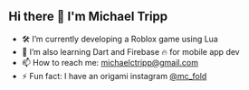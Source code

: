 ## Hi there 👋 I'm Michael Tripp

- 🛠️ I’m currently developing a Roblox game using Lua
- 🌱 I’m also learning Dart and Firebase 🔥 for mobile app dev
- 📫 How to reach me: michaelctripp@gmail.com
- ⚡ Fun fact: I have an origami instagram [@mc_fold](https://www.instagram.com/mc_fold/)
